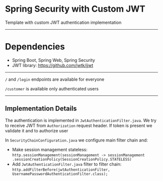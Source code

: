 # Spring Security with Custom JWT
Template with custom JWT authentication implementation
___
# Dependencies
- Spring Boot, Spring Web, Spring Security
- JWT library: https://github.com/jwtk/jjwt
___
`/` and `/login` endpoints are available for everyone

`/customer` is available only authenticated users
___
## Implementation Details

The authentication is implemented in `JwtAuthenticationFilter.java`.
We try to receive JWT from `Authorization` request header.
If token is present we validate it and to authorize user

In `SecurityChainConfiguration.java` we configure main filter chain and:
- Make session management stateless: 
`http.sessionManagement(sessionManagement -> sessionManagement
                .sessionCreationPolicy(SessionCreationPolicy.STATELESS)`
- Add `JwtAuthenticationFilter.java` filter to filter chain: 
`http.addFilterBefore(jwtAuthenticationFilter, UsernamePasswordAuthenticationFilter.class);`


